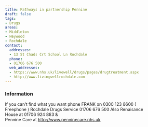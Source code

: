 ```yaml
---
title: Pathways in partnership Pennine
draft: false
tags:
- Drugs
areas:
- Middleton
- Heywood
- Rochdale
contact:
  addresses:
  - 13 St Chads Crt School Ln Rochdale
  phone:
  - 01706 676 500
  web_addresses:
  - https://www.nhs.uk/livewell/drugs/pages/drugtreatment.aspx
  - http://www.livingwellrochdale.com
---
```


### Information
If you can't find what you want phone FRANK
on 0300 123 6600 ( Freephone )
Rochdale Drugs Service 01706 676 500
Also Renaisance House at 01706 924 883  &  
Pennine Care at http://www.penninecare.nhs.uk
